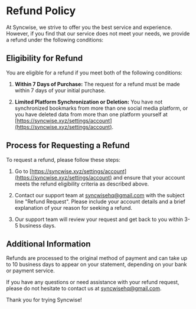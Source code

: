 # Refund Policy

At Syncwise, we strive to offer you the best service and experience. However, if you find that our service does not meet your needs, we provide a refund under the following conditions:

## Eligibility for Refund

You are eligible for a refund if you meet both of the following conditions:

1. **Within 7 Days of Purchase:** The request for a refund must be made within 7 days of your initial purchase.

2. **Limited Platform Synchronization or Deletion:** You have not synchronized bookmarks from more than one social media platform, or you have deleted data from more than one platform yourself at [https://syncwise.xyz/settings/account](https://syncwise.xyz/settings/account).

## Process for Requesting a Refund

To request a refund, please follow these steps:

1. Go to [https://syncwise.xyz/settings/account](https://syncwise.xyz/settings/account) and ensure that your account meets the refund eligibility criteria as described above.

2. Contact our support team at syncwisehq@gmail.com with the subject line "Refund Request". Please include your account details and a brief explanation of your reason for seeking a refund.

3. Our support team will review your request and get back to you within 3-5 business days.

## Additional Information

Refunds are processed to the original method of payment and can take up to 10 business days to appear on your statement, depending on your bank or payment service. 

If you have any questions or need assistance with your refund request, please do not hesitate to contact us at syncwisehq@gmail.com.

Thank you for trying Syncwise!